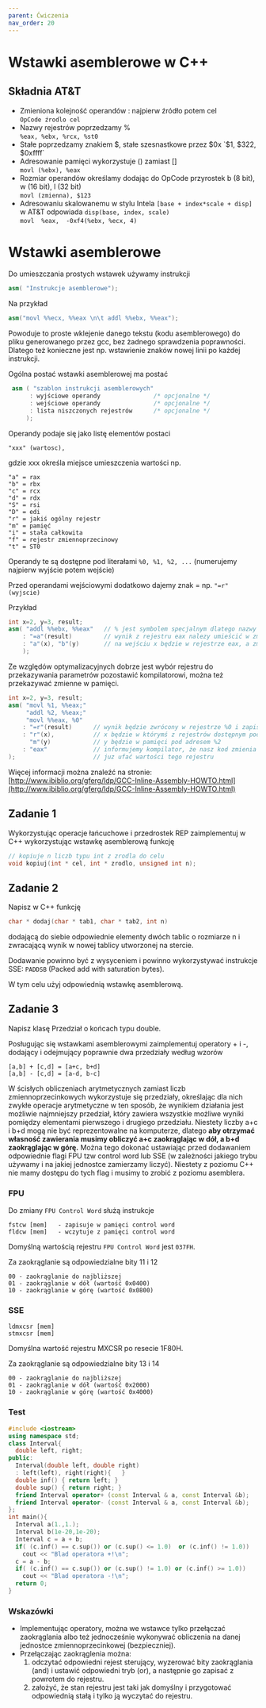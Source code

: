 ```yaml
---
parent: Ćwiczenia
nav_order: 20
---
```


# Wstawki asemblerowe w C++

## Składnia AT&T

*  Zmieniona kolejność operandów : najpierw źródło potem cel    
   ```OpCode źrodlo cel```
*  Nazwy rejestrów poprzedzamy %                             
   `%eax, %ebx, %rcx, %st0 `   
*  Stałe poprzedzamy znakiem $, stałe szesnastkowe przez $0x    
   `$1, $322, $0xffff` 
*  Adresowanie pamięci wykorzystuje () zamiast []            
   `movl (%ebx), %eax`
*  Rozmiar operandów określamy dodając do OpCode przyrostek b (8 bit), w (16 bit), l (32 bit)     
   `movl (zmienna), $123`  
*  Adresowaniu skalowanemu w stylu Intela `[base + index*scale + disp]` w AT&T odpowiada `disp(base, index, scale)`   
   `movl  %eax,  -0xf4(%ebx, %ecx, 4)`


# Wstawki asemblerowe 

Do umieszczania prostych wstawek używamy instrukcji 
```cpp
asm( "Instrukcje asemblerowe");
```
Na przykład
```c++
asm("movl %%ecx, %%eax \n\t addl %%ebx, %%eax");
```
Powoduje to proste  wklejenie danego tekstu (kodu asemblerowego) do pliku generowanego przez gcc,
bez żadnego sprawdzenia poprawności.  Dlatego też konieczne jest np. wstawienie znaków nowej linii po każdej instrukcji. 

Ogólna postać wstawki asemblerowej ma postać
```cpp
 asm ( "szablon instrukcji asemblerowych" 
      : wyjściowe operandy               /* opcjonalne */
      : wejściowe operandy               /* opcjonalne */
      : lista niszczonych rejestrów      /* opcjonalne */
     );
```     

Operandy podaje się jako listę elementów postaci  

```
"xxx" (wartosc), 
```

gdzie xxx określa miejsce umieszczenia wartości np. 

```
"a" = rax 
"b" = rbx
"c" = rcx
"d" = rdx
"S" = rsi 
"D" = edi  
"r" = jakiś ogólny rejestr 
"m" = pamięć 
"i" = stała całkowita 
"f" = rejestr zmiennoprzecinowy 
"t" = ST0
```

Operandy te są dostępne pod literałami `%0, %1, %2, ...` (numerujemy najpierw wyjście potem wejście) 

Przed operandami wejściowymi dodatkowo dajemy znak = np. `"=r" (wyjscie)`

Przykład

```cpp
int x=2, y=3, result;
asm( "addl %%ebx, %%eax"   // % jest symbolem specjalnym dlatego nazwy rejestrów to np. %%eax
    : "=a"(result)         // wynik z rejestru eax nalezy umieścić w zmiennej result
    : "a"(x), "b"(y)       // na wejściu x będzie w rejestrze eax, a zmienna y w ebx 
    );
```

Ze względów optymalizacyjnych dobrze jest wybór rejestru do przekazywania parametrów pozostawić kompilatorowi,
można też przekazywać zmienne w pamięci.

```cpp
int x=2, y=3, result;
asm( "movl %1, %%eax;"  
     "addl %2, %%eax;"
     "movl %%eax, %0"
    : "=r"(result)      // wynik będzie zwrócony w rejestrze %0 i zapisany do zmiennej result 
    : "r"(x),           // x będzie w którymś z rejestrów dostępnym pod nazwą %1,
      "m"(y)            // y będzie w pamięci pod adresem %2
    : "eax"             // informujemy kompilator, że nasz kod zmienia eax i kompilator nie może 
);                      // juz ufać wartości tego rejestru
```
Więcej informacji można znaleźć na stronie: [http://www.ibiblio.org/gferg/ldp/GCC-Inline-Assembly-HOWTO.html](http://www.ibiblio.org/gferg/ldp/GCC-Inline-Assembly-HOWTO.html)

## Zadanie 1

Wykorzystując operacje łańcuchowe i  przedrostek REP zaimplementuj w C++ wykorzystując wstawkę asemblerową funkcję 
```cpp
// kopiuje n liczb typu int z zrodla do celu 
void kopiuj(int * cel, int * zrodlo, unsigned int n);
```

## Zadanie 2
 
Napisz w C++ funkcję 
```cpp
char * dodaj(char * tab1, char * tab2, int n)
```
dodającą do siebie odpowiednie elementy dwóch tablic o rozmiarze n i zwracającą wynik w nowej tablicy utworzonej na stercie.

Dodawanie powinno być z wysyceniem i powinno wykorzystywać instrukcje SSE:  `PADDSB` (Packed add with saturation bytes). 

W tym celu użyj odpowiednią wstawkę asemblerową.

## Zadanie 3

Napisz klasę Przedział o końcach typu double.

Posługując się wstawkami asemblerowymi zaimplementuj operatory + i -, dodający i odejmujący poprawnie dwa przedziały według wzorów
```
[a,b] + [c,d] = [a+c, b+d]
[a,b] - [c,d] = [a-d, b-c]
```
W ścisłych obliczeniach arytmetycznych zamiast liczb zmiennoprzecinkowych wykorzystuje się przedziały, określając dla nich zwykłe operacje arytmetyczne w ten sposób, że wynikiem działania jest możliwie najmniejszy przedział, 
który zawiera wszystkie możliwe wyniki pomiędzy elementami pierwszego i drugiego przedziału.
Niestety liczby a+c i b+d mogą nie być reprezentowalne na komputerze, dlatego **aby otrzymać własność zawierania musimy obliczyć a+c zaokrąglając w dół, a b+d zaokrąglając w górę.** Można tego dokonać ustawiając przed dodawaniem odpowiednie flagi FPU tzw control word lub SSE (w zależności jakiego trybu używamy i na jakiej jednostce zamierzamy liczyć). Niestety z poziomu C++ nie mamy dostępu do tych flag i musimy to zrobić z poziomu asemblera.

### FPU 
Do zmiany `FPU Control Word` służą instrukcje 
```
fstcw [mem]   - zapisuje w pamięci control word
fldcw [mem]   - wczytuje z pamięci control word
```
Domyślną wartością rejestru `FPU Control Word` jest `037FH`.

Za zaokrąglanie są odpowiedzialne bity 11 i 12  
```
00 - zaokrąglanie do najbliższej 
01 - zaokrąglanie w dół (wartość 0x0400)
10 - zaokrąglanie w górę (wartość 0x0800)
```

### SSE
```
ldmxcsr [mem] 
stmxcsr [mem]
```
Domyślna wartość rejestru MXCSR po resecie 1F80H.

Za zaokrąglanie są odpowiedzialne bity 13 i 14  
```
00 - zaokrąglanie do najbliższej 
01 - zaokrąglanie w dół (wartość 0x2000)
10 - zaokrąglanie w górę (wartość 0x4000)
```

### Test

```cpp
#include <iostream> 
using namespace std;  
class Interval{ 	
  double left, right;   
public: 	
  Interval(double left, double right) 
  : left(left), right(right){ 	} 	
  double inf() { return left; } 	
  double sup() { return right; }	   	
  friend Interval operator+ (const Interval & a, const Interval &b); 	
  friend Interval operator- (const Interval & a, const Interval &b); 
};
int main(){ 	
  Interval a(1.,1.); 	
  Interval b(1e-20,1e-20);  	
  Interval c = a + b; 	
  if( (c.inf() == c.sup()) or (c.sup() <= 1.0)  or (c.inf() != 1.0)) 	  
    cout << "Blad operatora +!\n";    
  c = a - b; 	
  if( (c.inf() == c.sup()) or (c.sup() != 1.0) or (c.inf() >= 1.0)) 	  
    cout << "Blad operatora -!\n";  	
  return 0; 
}
```
### Wskazówki
* Implementując operatory, można we wstawce tylko przełączać zaokrąglania albo też jednocześnie wykonywać obliczenia na danej jednostce zmiennoprzecinkowej (bezpieczniej).
* Przełączając zaokrąglenia można:
  1. odczytać odpowiedni rejest sterujący, wyzerować bity zaokrąglania (and) i ustawić odpowiedni tryb (or), a następnie go zapisać z powrotem do rejestru.
  2. założyć, że stan rejestru jest taki jak domyślny i przygotować odpowiednią stałą i tylko ją wyczytać do rejestru. 
   
